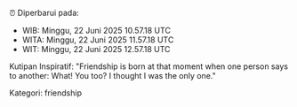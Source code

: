 ⏰ Diperbarui pada:
- WIB: Minggu, 22 Juni 2025 10.57.18 UTC
- WITA: Minggu, 22 Juni 2025 11.57.18 UTC
- WIT: Minggu, 22 Juni 2025 12.57.18 UTC

Kutipan Inspiratif:
"Friendship is born at that moment when one person says to another: What! You too? I thought I was the only one."


Kategori: friendship

